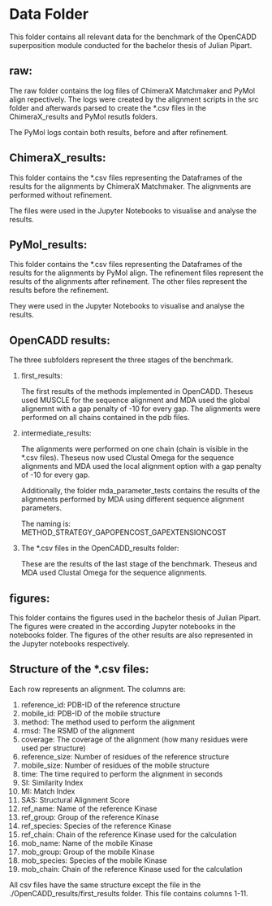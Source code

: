 # Data Folder

This folder contains all relevant data for the benchmark of the OpenCADD superposition module conducted for the bachelor thesis of Julian Pipart.

## raw:

The raw folder contains the log files of ChimeraX Matchmaker and PyMol align repectively.
The logs were created by the alignment scripts in the src folder and afterwards parsed to create the *.csv files in the ChimeraX_results and PyMol resutls folders.

The PyMol logs contain both results, before and after refinement.

## ChimeraX_results:

This folder contains the *.csv files representing the Dataframes of the results for the alignments by ChimeraX Matchmaker.
The alignments are performed without refinement.

The files were used in the Jupyter Notebooks to visualise and analyse the results.

## PyMol_results:

This folder contains the *.csv files representing the Dataframes of the results for the alignments by PyMol align.
The refinement files represent the results of the alignments after refinement. The other files represent the results before the refinement.

They were used in the Jupyter Notebooks to visualise and analyse the results.

## OpenCADD results:

The three subfolders represent the three stages of the benchmark.

1. first_results: 
   
   The first results of the methods implemented in OpenCADD.
   Theseus used MUSCLE for the sequence alignment and MDA used the global alignemnt with a gap penalty of -10 for every gap.
   The alignments were performed on all chains contained in the pdb files.

2. intermediate_results:

    The alignments were performed on one chain (chain is visible in the *.csv files).
    Theseus now used Clustal Omega for the sequence alignments and MDA used the local alignment option with a gap penalty of -10 for every gap.

    Additionally, the folder mda_parameter_tests contains the results of the alignments performed by MDA using different sequence alignment parameters. 
    
    The naming is:
    METHOD_STRATEGY_GAPOPENCOST_GAPEXTENSIONCOST

3. The *.csv files in the OpenCADD_results folder:

    These are the results of the last stage of the benchmark.
    Theseus and MDA used Clustal Omega for the sequence alignments.

## figures:

This folder contains the figures used in the bachelor thesis of Julian Pipart.
The figures were created in the according Jupyter notebooks in the notebooks folder.
The figures of the other results are also represented in the Jupyter notebooks respectively.

## Structure of the *.csv files:

Each row represents an alignment.
The columns are:

1. reference_id: PDB-ID of the reference structure
2. mobile_id: PDB-ID of the mobile structure
3. method: The method used to perform the alignment
4. rmsd: The RSMD of the alignment
5. coverage: The coverage of the alignment (how many residues were used per structure)
6. reference_size: Number of residues of the reference structure
7. mobile_size: Number of residues of the mobile structure
8. time: The time required to perform the alignment in seconds
9. SI: Similarity Index
10. MI: Match Index
11. SAS: Structural Alignment Score
12. ref_name: Name of the reference Kinase
13. ref_group: Group of the reference Kinase
14. ref_species: Species of the reference Kinase
15. ref_chain: Chain of the reference Kinase used for the calculation
16. mob_name: Name of the mobile Kinase
17. mob_group: Group of the mobile Kinase
18. mob_species: Species of the mobile Kinase
19. mob_chain: Chain of the reference Kinase used for the calculation

All csv files have the same structure except the file in the ./OpenCADD_results/first_results folder.
This file contains columns 1-11.